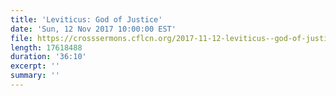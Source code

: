 ```yaml
---
title: 'Leviticus: God of Justice'
date: 'Sun, 12 Nov 2017 10:00:00 EST'
file: https://crosssermons.cflcn.org/2017-11-12-leviticus--god-of-justice.m4a
length: 17618488
duration: '36:10'
excerpt: ''
summary: ''
---
```

